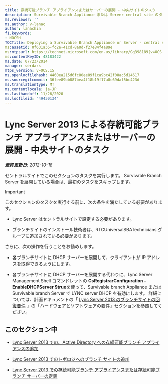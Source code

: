 ```yaml
---
title: 存続可能ブランチ アプライアンスまたはサーバーの展開 - 中央サイトのタスク
description: Survivable Branch Appliance または Server central site のタスクを展開する。
ms.reviewer: ''
ms.author: v-lanac
author: lanachin
f1.keywords:
- NOCSH
TOCTitle: Deploying a Survivable Branch Appliance or Server - central site tasks
ms:assetid: 0f631a36-fc2e-41cd-8a0d-f27e84f4a89e
ms:mtpsurl: https://technet.microsoft.com/en-us/library/Gg398189(v=OCS.15)
ms:contentKeyID: 48183422
ms.date: 07/23/2014
manager: serdars
mtps_version: v=OCS.15
ms.openlocfilehash: 4460ea215d6fc80ee89f1ca9bc42f08ac5d14617
ms.sourcegitcommit: 36fee89bb887bea4f18b19f17a8c69daf5bc423d
ms.translationtype: MT
ms.contentlocale: ja-JP
ms.lasthandoff: 11/26/2020
ms.locfileid: "49430134"
---
```

# <a name="deploying-a-survivable-branch-appliance-or-server-with-lync-server-2013---central-site-tasks"></a>Lync Server 2013 による存続可能ブランチ アプライアンスまたはサーバーの展開 - 中央サイトのタスク

<div data-xmlns="http://www.w3.org/1999/xhtml">

<div class="topic" data-xmlns="http://www.w3.org/1999/xhtml" data-msxsl="urn:schemas-microsoft-com:xslt" data-cs="https://msdn.microsoft.com/">

<div data-asp="https://msdn2.microsoft.com/asp">



</div>

<div id="mainSection">

<div id="mainBody">

<span> </span>

_**最終更新日:** 2012-10-18_

セントラルサイトでこのセクションのタスクを実行します。 Survivable Branch Server を展開している場合は、最初のタスクをスキップします。

<div>


> [!IMPORTANT]
> このセクションのタスクを実行する前に、次の条件を満たしている必要があります。 
> <UL>
> <LI>
> <P>Lync Server はセントラルサイトで設定する必要があります。</P>
> <LI>
> <P>ブランチサイトのインストール技術者は、RTCUniversalSBATechnicians グループに追加されている必要があります。</P></LI></UL>さらに、次の操作を行うことをお勧めします。
> <UL>
> <LI>
> <P>各ブランチサイトに DHCP サーバーを展開して、クライアントが IP アドレスを取得できるようにします。</P>
> <LI>
> <P>各ブランチサイトに DHCP サーバーを展開する代わりに、Lync Server Management Shell コマンドレットの <STRONG>CsRegistrarConfiguration – EnableDHCPServer $true</STRONG>を使って、Survivable branch Appliance または Survivable branch Server で LYNC server DHCP を有効にします。 詳細については、計画ドキュメントの「 <A href="lync-server-2013-branch-site-resiliency-requirements.md">Lync Server 2013 のブランチサイトの回復要件</A> 」の「ハードウェアとソフトウェアの要件」セクションを参照してください。</P></LI></UL>



</div>

<div>

## <a name="in-this-section"></a>このセクション中

  - [Lync Server 2013 での、Active Directory への存続可能ブランチ アプライアンスの追加](lync-server-2013-add-a-survivable-branch-appliance-to-active-directory.md)

  - [Lync Server 2013 でのトポロジへのブランチ サイトの追加](lync-server-2013-add-branch-sites-to-your-topology.md)

  - [Lync Server 2013 での存続可能ブランチ アプライアンスまたは存続可能ブランチ サーバーの定義](lync-server-2013-define-a-survivable-branch-appliance-or-server.md)

</div>

</div>

<span> </span>

</div>

</div>

</div>

